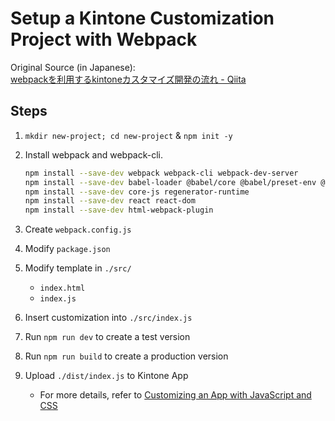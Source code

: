 # Setup a Kintone Customization Project with Webpack

Original Source (in Japanese):  
[webpackを利用するkintoneカスタマイズ開発の流れ - Qiita](https://qiita.com/yamaryu0508/items/1abbef9a50e1e7fc3d2f)

## Steps
1. `mkdir new-project; cd new-project` & `npm init -y`
2. Install webpack and webpack-cli.

   ```bash
   npm install --save-dev webpack webpack-cli webpack-dev-server
   npm install --save-dev babel-loader @babel/core @babel/preset-env @babel/preset-react
   npm install --save-dev core-js regenerator-runtime
   npm install --save-dev react react-dom
   npm install --save-dev html-webpack-plugin
   ```

3. Create `webpack.config.js`
4. Modify `package.json`
5. Modify template in `./src/`
   * `index.html`
   * `index.js`
6. Insert customization into `./src/index.js`
7. Run `npm run dev` to create a test version
8. Run `npm run build` to create a production version
9. Upload `./dist/index.js` to Kintone App
   * For more details, refer to [Customizing an App with JavaScript and CSS](https://get.kintone.help/k/en/user/app_settings/js_customize.html)

